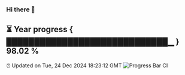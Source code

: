 ### Hi there 👋
⏳ Year progress { █████████████████████████████▁ } 98.02 %
---
⏰ Updated on Tue, 24 Dec 2024 18:23:12 GMT
![Progress Bar CI](https://github.com/liununu/liununu/workflows/Progress%20Bar%20CI/badge.svg)
